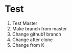 # Test

1. Test Master
3. Make branch from master
2. Change github1 branch
4. Change after clone
5. Change from K

